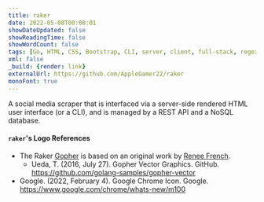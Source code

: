 ```yaml
---
title: raker
date: 2022-05-08T00:00:01
showDateUpdated: false
showReadingTime: false
showWordCount: false
tags: [Go, HTML, CSS, Bootstrap, CLI, server, client, full-stack, regex, Docker, Linux, macOS, Windows]
xml: false
_build: {render: link}
externalUrl: https://github.com/AppleGamer22/raker
monoFont: true
---
```

A social media scraper that is interfaced via a server-side rendered HTML user interface (or a CLI), and is managed by a REST API and a NoSQL database.

#### `raker`'s Logo References
* The Raker [Gopher](https://go.dev/blog/gopher) is based on an original work by [Renee French](https://reneefrench.blogspot.com/).
	* Ueda, T. (2016, July 27). Gopher Vector Graphics. GitHub. <https://github.com/golang-samples/gopher-vector>
* Google. (2022, February 4). Google Chrome Icon. Google. <https://www.google.com/chrome/whats-new/m100>